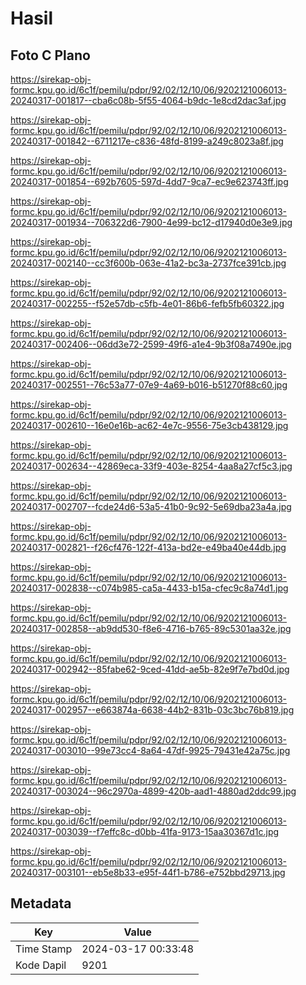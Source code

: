 # Hasil

## Foto C Plano

https://sirekap-obj-formc.kpu.go.id/6c1f/pemilu/pdpr/92/02/12/10/06/9202121006013-20240317-001817--cba6c08b-5f55-4064-b9dc-1e8cd2dac3af.jpg

https://sirekap-obj-formc.kpu.go.id/6c1f/pemilu/pdpr/92/02/12/10/06/9202121006013-20240317-001842--6711217e-c836-48fd-8199-a249c8023a8f.jpg

https://sirekap-obj-formc.kpu.go.id/6c1f/pemilu/pdpr/92/02/12/10/06/9202121006013-20240317-001854--692b7605-597d-4dd7-9ca7-ec9e623743ff.jpg

https://sirekap-obj-formc.kpu.go.id/6c1f/pemilu/pdpr/92/02/12/10/06/9202121006013-20240317-001934--706322d6-7900-4e99-bc12-d17940d0e3e9.jpg

https://sirekap-obj-formc.kpu.go.id/6c1f/pemilu/pdpr/92/02/12/10/06/9202121006013-20240317-002140--cc3f600b-063e-41a2-bc3a-2737fce391cb.jpg

https://sirekap-obj-formc.kpu.go.id/6c1f/pemilu/pdpr/92/02/12/10/06/9202121006013-20240317-002255--f52e57db-c5fb-4e01-86b6-fefb5fb60322.jpg

https://sirekap-obj-formc.kpu.go.id/6c1f/pemilu/pdpr/92/02/12/10/06/9202121006013-20240317-002406--06dd3e72-2599-49f6-a1e4-9b3f08a7490e.jpg

https://sirekap-obj-formc.kpu.go.id/6c1f/pemilu/pdpr/92/02/12/10/06/9202121006013-20240317-002551--76c53a77-07e9-4a69-b016-b51270f88c60.jpg

https://sirekap-obj-formc.kpu.go.id/6c1f/pemilu/pdpr/92/02/12/10/06/9202121006013-20240317-002610--16e0e16b-ac62-4e7c-9556-75e3cb438129.jpg

https://sirekap-obj-formc.kpu.go.id/6c1f/pemilu/pdpr/92/02/12/10/06/9202121006013-20240317-002634--42869eca-33f9-403e-8254-4aa8a27cf5c3.jpg

https://sirekap-obj-formc.kpu.go.id/6c1f/pemilu/pdpr/92/02/12/10/06/9202121006013-20240317-002707--fcde24d6-53a5-41b0-9c92-5e69dba23a4a.jpg

https://sirekap-obj-formc.kpu.go.id/6c1f/pemilu/pdpr/92/02/12/10/06/9202121006013-20240317-002821--f26cf476-122f-413a-bd2e-e49ba40e44db.jpg

https://sirekap-obj-formc.kpu.go.id/6c1f/pemilu/pdpr/92/02/12/10/06/9202121006013-20240317-002838--c074b985-ca5a-4433-b15a-cfec9c8a74d1.jpg

https://sirekap-obj-formc.kpu.go.id/6c1f/pemilu/pdpr/92/02/12/10/06/9202121006013-20240317-002858--ab9dd530-f8e6-4716-b765-89c5301aa32e.jpg

https://sirekap-obj-formc.kpu.go.id/6c1f/pemilu/pdpr/92/02/12/10/06/9202121006013-20240317-002942--85fabe62-9ced-41dd-ae5b-82e9f7e7bd0d.jpg

https://sirekap-obj-formc.kpu.go.id/6c1f/pemilu/pdpr/92/02/12/10/06/9202121006013-20240317-002957--e663874a-6638-44b2-831b-03c3bc76b819.jpg

https://sirekap-obj-formc.kpu.go.id/6c1f/pemilu/pdpr/92/02/12/10/06/9202121006013-20240317-003010--99e73cc4-8a64-47df-9925-79431e42a75c.jpg

https://sirekap-obj-formc.kpu.go.id/6c1f/pemilu/pdpr/92/02/12/10/06/9202121006013-20240317-003024--96c2970a-4899-420b-aad1-4880ad2ddc99.jpg

https://sirekap-obj-formc.kpu.go.id/6c1f/pemilu/pdpr/92/02/12/10/06/9202121006013-20240317-003039--f7effc8c-d0bb-41fa-9173-15aa30367d1c.jpg

https://sirekap-obj-formc.kpu.go.id/6c1f/pemilu/pdpr/92/02/12/10/06/9202121006013-20240317-003101--eb5e8b33-e95f-44f1-b786-e752bbd29713.jpg


## Metadata

| Key        | Value               |
| ---------- | ------------------- |
| Time Stamp | 2024-03-17 00:33:48 |
| Kode Dapil | 9201                |




